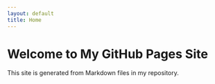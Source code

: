 ```yaml
---
layout: default
title: Home
---
```


# Welcome to My GitHub Pages Site

This site is generated from Markdown files in my repository.
